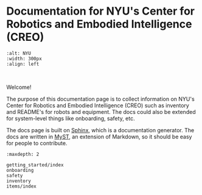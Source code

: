 # Documentation for NYU's Center for Robotics and Embodied Intelligence (CREO)

```{image} ./_static/NYU.png
:alt: NYU
:width: 300px
:align: left
```
<br clear="all">


Welcome! 


The purpose of this documentation page is to collect information on NYU's Center for Robotics and Embodied Intelligence (CREO) such as inventory and README's for robots and equipment. 
The docs could also be extended for system-level things like onboarding, safety, etc.


The docs page is built on [Sphinx](https://www.sphinx-doc.org/en/master/), which is a documentation generator. 
The docs are written in [MyST](https://myst-parser.readthedocs.io/en/latest/), an extension of Markdown, so it should be easy for people to contribute. 


```{toctree}
:maxdepth: 2

getting_started/index
onboarding
safety
inventory
items/index
```
